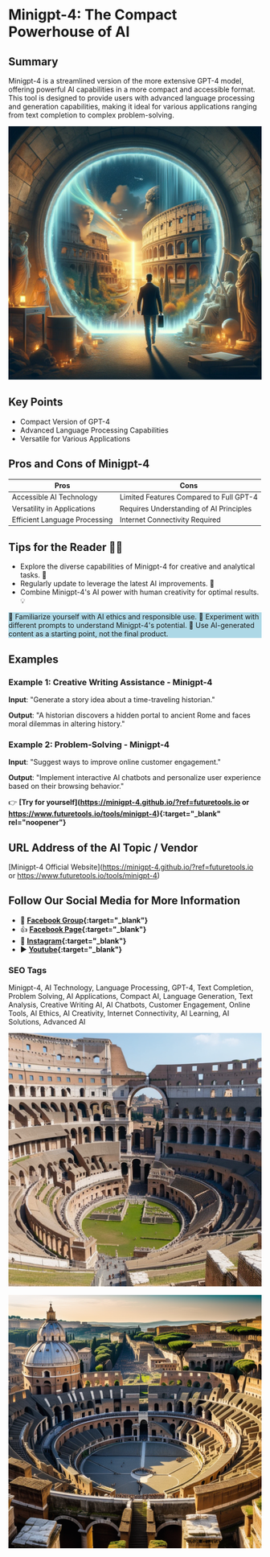 
# Minigpt-4: The Compact Powerhouse of AI

## Summary
Minigpt-4 is a streamlined version of the more extensive GPT-4 model, offering powerful AI capabilities in a more compact and accessible format. This tool is designed to provide users with advanced language processing and generation capabilities, making it ideal for various applications ranging from text completion to complex problem-solving.

![Alt text](minigpt.webp)

## Key Points
- Compact Version of GPT-4
- Advanced Language Processing Capabilities
- Versatile for Various Applications

## Pros and Cons of Minigpt-4
| Pros | Cons |
|------|------|
| Accessible AI Technology | Limited Features Compared to Full GPT-4 |
| Versatility in Applications | Requires Understanding of AI Principles |
| Efficient Language Processing | Internet Connectivity Required |

## Tips for the Reader 🤖📘
- Explore the diverse capabilities of Minigpt-4 for creative and analytical tasks. 🚀
- Regularly update to leverage the latest AI improvements. 🔧
- Combine Minigpt-4's AI power with human creativity for optimal results. 💡

<div style="background-color:lightblue;">
🔹 Familiarize yourself with AI ethics and responsible use.  
🔹 Experiment with different prompts to understand Minigpt-4's potential.  
🔹 Use AI-generated content as a starting point, not the final product.  
</div>

## Examples
### Example 1: Creative Writing Assistance - Minigpt-4
**Input**: 
"Generate a story idea about a time-traveling historian."

**Output**: 
"A historian discovers a hidden portal to ancient Rome and faces moral dilemmas in altering history."

### Example 2: Problem-Solving - Minigpt-4
**Input**: 
"Suggest ways to improve online customer engagement."

**Output**: 
"Implement interactive AI chatbots and personalize user experience based on their browsing behavior."

👉 **[Try for yourself](https://minigpt-4.github.io/?ref=futuretools.io  or https://www.futuretools.io/tools/minigpt-4){:target="_blank" rel="noopener"}**

## URL Address of the AI Topic / Vendor
[Minigpt-4 Official Website](https://minigpt-4.github.io/?ref=futuretools.io  or https://www.futuretools.io/tools/minigpt-4)

## Follow Our Social Media for More Information
- 📘 **[Facebook Group](https://www.facebook.com/groups/trionxai){:target="_blank"}**
- 👍 **[Facebook Page](https://www.facebook.com/ai.trionxai){:target="_blank"}**
- 📸 **[Instagram](https://www.instagram.com/trionxai/){:target="_blank"}**
- ▶️ **[Youtube](https://www.youtube.com/@robotdocs/){:target="_blank"}**


### SEO Tags
Minigpt-4, AI Technology, Language Processing, GPT-4, Text Completion, Problem Solving, AI Applications, Compact AI, Language Generation, Text Analysis, Creative Writing AI, AI Chatbots, Customer Engagement, Online Tools, AI Ethics, AI Creativity, Internet Connectivity, AI Learning, AI Solutions, Advanced AI

![Alt text](minigptrome.webp)

![Alt text](minigpt4.webp)


